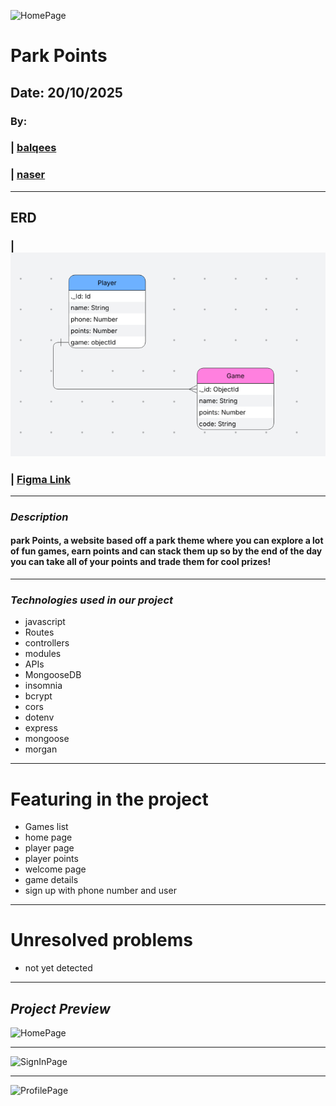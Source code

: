 ![HomePage]()
# Park Points
## Date: 20/10/2025

### By:
### | [balqees](https://github.com/balqeesalawi)
### | [naser](https://github.com/envwx)
***
## ERD
### | ![ERD](/public/image/ERD.png)
### | [Figma Link](https://www.figma.com/design/yj28ybIrX5at2NiG4nmslp/Untitled?node-id=1-2&p=f&t=Yi9ns33k8fgLVimz-0)
***
### ***Description***

#### park Points, a website based off a park theme where you can explore a lot of fun games, earn points and can stack them up so by the end of the day you can take all of your points and trade them for cool prizes!
***

### ***Technologies used in our project***
* javascript
* Routes
* controllers
* modules
* APIs
* MongooseDB
* insomnia
* bcrypt
* cors
* dotenv
* express
*  mongoose
* morgan

***

# Featuring in the project

* Games list
* home page
* player page
* player points
* welcome page
* game details
* sign up with phone number and user
***
# Unresolved problems
* not yet detected
***
## ***Project Preview***

![HomePage]()
***
![SignInPage]()
***
![ProfilePage]()
